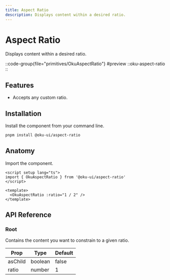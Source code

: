 ```yaml
---
title: Aspect Ratio
description: Displays content within a desired ratio.
---
```


# Aspect Ratio
Displays content within a desired ratio.


::code-group{file="primitives/OkuAspectRatio"}
#preview
 ::oku-aspect-ratio
::


## Features

- Accepts any custom ratio.

## Installation

Install the component from your command line.

```bash
pnpm install @oku-ui/aspect-ratio
```

## Anatomy

Import the component.

```vue
<script setup lang="ts">
import { OkuAspectRatio } from '@oku-ui/aspect-ratio'
</script>

<template>
  <OkuAspectRatio :ratio="1 / 2" />
</template>
```

## API Reference

### Root
Contains the content you want to constrain to a given ratio.

| Prop | Type | Default |
| --- | --- | --- |
| <div class="code">asChild</div> | <div class="code">boolean</div> | <div class="code">false</div> |
| <div class="code">ratio</div> | <div class="code">number</div> | <div class="code">1</div> |

